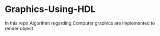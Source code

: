 # Graphics-Using-HDL
 In this repo Algorithm regarding Computer graphics are implemented to render object
